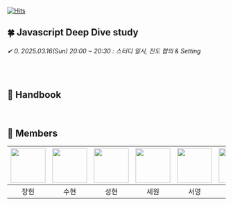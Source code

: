 [![Hits](https://hits.seeyoufarm.com/api/count/incr/badge.svg?url=https://github.com/Javascript-DeepDive-Study/jsStudy&count_bg=%233DBCC8&title_bg=%23555555&icon=&icon_color=%23E7E7E7&title=hits&edge_flat=false)](https://hits.seeyoufarm.com)

## 🍀 Javascript Deep Dive study
###### ✔  0. 2025.03.16(Sun) 20:00 ~ 20:30 : 스터디 일시, 진도 협의 & Setting

<br/>  
  
## 🍊 Handbook

<br/>  

## 🥝 Members  

|[<img src="https://github.com/leechun1095.png" width="80">](https://github.com/leechun1095)|[<img src="https://github.com/.png" width="80">](https://github.com/) |[<img src="https://github.com/.png" width="80">](https://github.com/)|[<img src="https://github.com/" width="80">](https://github.com/)|[<img src="https://github.com/.png" width="80">](https://github.com/)| [<img src="https://github.com/.png" width="80">](https://github.com/) | 
|:---:|:---:|:---:|:---:|:---:|:---:|
| 창헌 | 수현 | 성현 | 세원 | 서영 | 소영 |

